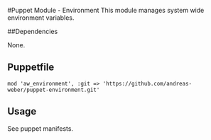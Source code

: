 #Puppet Module - Environment
This module manages system wide environment variables.

##Dependencies

None.

## Puppetfile

```
mod 'aw_environment', :git => 'https://github.com/andreas-weber/puppet-environment.git'
```

## Usage

See puppet manifests.
